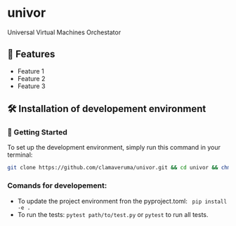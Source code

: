 # univor

Universal Virtual Machines Orchestator

## 🚀 Features

- Feature 1
- Feature 2
- Feature 3



## 🛠️ Installation of developement environment

### 🚀 Getting Started

To set up the development environment, simply run this command in your terminal:

```bash
git clone https://github.com/clamaveruma/univor.git && cd univor && chmod +x setup-dev.sh && ./setup-dev.sh
```
### Comands for developement:
- To update the project environment fron the pyproject.toml: 
  ``` pip install -e .```
- To run the tests: 
```pytest path/to/test.py```
or ```pytest``` to run all tests.

